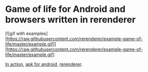 # Game of life for Android and browsers written in rerenderer

[![gif with examples][https://raw.githubusercontent.com/rerenderer/example-game-of-life/master/example.gif]][https://raw.githubusercontent.com/rerenderer/example-game-of-life/master/example.gif]

[In action](https://rerenderer.github.io/example-game-of-life/), [apk for android](https://rerenderer.github.io/example-game-of-life/game_of_life.apk), [rerenderer](https://github.com/rerenderer/rerenderer).
